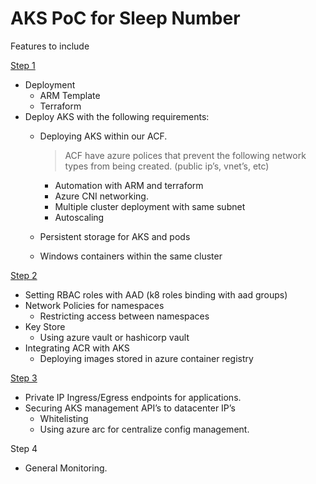 # AKS PoC for Sleep Number

Features to include

[Step 1](files/step1.md)

- Deployment
  - ARM Template
  - Terraform
- Deploy AKS with the following requirements:
  - Deploying AKS within our ACF.   
  
    >ACF have azure polices that prevent the following network types from being created. (public ip’s, vnet’s, etc)

	- Automation with ARM and terraform   
	- Azure CNI networking.
    - Multiple cluster deployment with same subnet    
    - Autoscaling
  - Persistent storage for AKS and pods
  - Windows containers within the same cluster	 

[Step 2](files/step2.md)

  - Setting  RBAC roles with AAD (k8 roles binding with aad groups)		
  - Network Policies for namespaces
    - Restricting access between namespaces
  - Key Store
    - Using azure vault or hashicorp vault
- Integrating ACR with AKS
  - Deploying images stored in azure container registry

[Step 3](files/step3.md)

 - Private IP Ingress/Egress endpoints for applications. 
 - Securing AKS management API’s to datacenter IP’s 
    - Whitelisting 
    - Using azure arc for centralize config management. 
 

Step 4
- General Monitoring.
